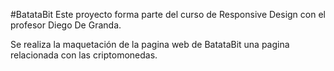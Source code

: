 #BatataBit
Este proyecto forma parte del curso de Responsive Design con el profesor Diego De Granda.

Se realiza la maquetación de la pagina web de BatataBit una pagina relacionada con las criptomonedas.   